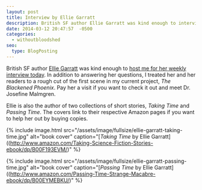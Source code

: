 ```yaml
---
layout: post
title: Interview by Ellie Garratt
description: British SF author Ellie Garratt was kind enough to interview me for her blog to help promote Without Bloodshed.
date: 2014-03-12 20:47:57  -0500
categories: 
  - withoutbloodshed
seo:
  type: BlogPosting
---
```

British SF author <a title="Ellie Garratt on Blogger" href="http://elliegarratt.blogspot.com">Ellie Garratt</a> was kind enough to <a title="An Interview With Romantic Science Fantasy Writer Matthew Graybosch " href="http://elliegarratt.blogspot.com/2014/03/an-interview-with-romantic-science.html" target="_blank">host me for her weekly interview today</a>. In addition to answering her questions, I treated her and her readers to a rough cut of the first scene in my current project, _The Blackened Phoenix_. Pay her a visit if you want to check it out and meet Dr. Josefine Malmgren.

Ellie is also the author of two collections of short stories, _Taking Time_ and _Passing Time_. The covers link to their respective Amazon pages if you want to help her out by buying copies.

{% include image.html src="/assets/image/fullsize/ellie-garratt-taking-time.jpg" alt="book cover" caption="[*Taking Time* by Ellie Garratt]((http://www.amazon.com/Taking-Science-Fiction-Stories-ebook/dp/B00F193EVM/)" %}

{% include image.html src="/assets/image/fullsize/ellie-garratt-passing-time.jpg" alt="book cover" caption="[*Passing Time* by Ellie Garratt]((http://www.amazon.com/Passing-Time-Strange-Macabre-ebook/dp/B00EYMEBKU/)" %}
